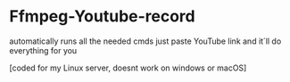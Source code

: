 # Ffmpeg-Youtube-record

automatically runs all the needed cmds
just paste YouTube link and it´ll do everything for you

[coded for my Linux server, doesnt work on windows or macOS]
